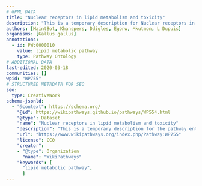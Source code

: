 ```yaml
---
# GPML DATA
title: "Nuclear receptors in lipid metabolism and toxicity"
description: "This is a temporary description for Nuclear receptors in lipid metabolism and toxicity"
authors: [MaintBot, Khanspers, Ddigles, Egonw, Mkutmon, L Dupuis]
organisms: [Gallus gallus]
annotations:
  - id: PW:0000010
    value: lipid metabolic pathway
    type: Pathway Ontology
# ADDITIONAL DATA
last-edited: 2020-03-18
communities: []
wpid: "WP755"
# STRUCTURED METADATA FOR SEO
seo:
  type: CreativeWork
schema-jsonld:
  - "@context": https://schema.org/
    "@id": https://wikipathways.github.io/pathways/WP554.html
    "@type": Dataset
    "name": "Nuclear receptors in lipid metabolism and toxicity"
    "description": "This is a temporary description for the pathway entitled: Nuclear receptors in lipid metabolism and toxicity"
    "url": "https://www.wikipathways.org/index.php/Pathway:WP755"
    "license": CC0
    "creator":
    - "@type": Organization
      "name": "WikiPathways"
    "keywords": [
      "lipid metabolic pathway",
      ]
---
```

